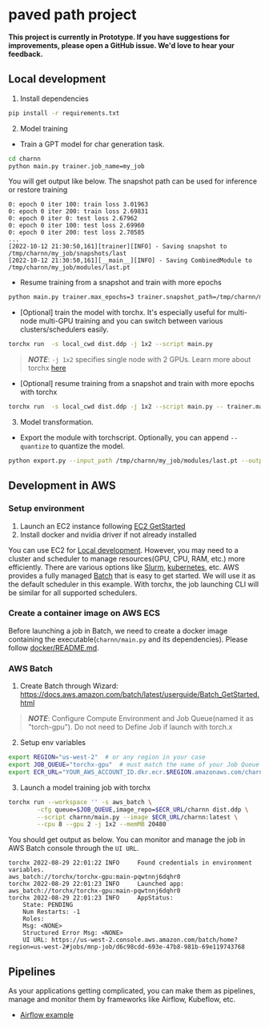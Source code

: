 # paved path project

**This project is currently in Prototype. If you have suggestions for improvements, please open a GitHub issue. We'd love to hear your feedback.**

## Local development
1. Install dependencies
```bash
pip install -r requirements.txt
```

2. Model training
* Train a GPT model for char generation task.
```bash
cd charnn
python main.py trainer.job_name=my_job
```
You will get output like below. The snapshot path can be used for inference or restore training
```
0: epoch 0 iter 100: train loss 3.01963
0: epoch 0 iter 200: train loss 2.69831
0: epoch 0 iter 0: test loss 2.67962
0: epoch 0 iter 100: test loss 2.69960
0: epoch 0 iter 200: test loss 2.70585
...
[2022-10-12 21:30:50,161][trainer][INFO] - Saving snapshot to /tmp/charnn/my_job/snapshots/last
[2022-10-12 21:30:50,161][__main__][INFO] - Saving CombinedModule to /tmp/charnn/my_job/modules/last.pt
```
* Resume training from a snapshot and train with more epochs
```bash
python main.py trainer.max_epochs=3 trainer.snapshot_path=/tmp/charnn/my_job/snapshots/last
```

* [Optional] train the model with torchx. It's especially useful for multi-node multi-GPU training and
you can switch between various clusters/schedulers easily.
```bash
torchx run  -s local_cwd dist.ddp -j 1x2 --script main.py
```
> **_NOTE_**: `-j 1x2` specifies single node with 2 GPUs. Learn more about torchx [here](https://pytorch.org/torchx/latest/)

* [Optional] resume training from a snapshot and train with more epochs with torchx
```bash
torchx run  -s local_cwd dist.ddp -j 1x2 --script main.py -- trainer.max_epochs=3 trainer.snapshot_path=/tmp/charnn/my_job/snapshots/last
```

3. Model transformation.
* Export the module with torchscript. Optionally, you can append `--quantize` to quantize the model.
```bash
python export.py --input_path /tmp/charnn/my_job/modules/last.pt --output_path /tmp/charnn/my_job/modules/export.pt --torchscript
```

## Development in AWS
### Setup environment
1. Launch an EC2 instance following [EC2 GetStarted](https://docs.aws.amazon.com/AWSEC2/latest/UserGuide/EC2_GetStarted.html)
2. Install docker and nvidia driver if not already installed

You can use EC2 for [Local development](#Local-development). However, you may need to a cluster and scheduler to manage resources(GPU, CPU, RAM, etc.) more efficiently. There are various options like [Slurm](https://slurm.schedmd.com/documentation.html), [kubernetes](https://kubernetes.io/), etc. AWS provides a fully managed [Batch](https://aws.amazon.com/batch/) that is easy to get started. We will use it as the default scheduler in this example. With torchx, the job launching CLI will be similar for all supported schedulers.

### Create a container image on AWS ECS
Before launching a job in Batch, we need to create a docker image containing the executable(`charnn/main.py` and its dependencies). Please follow [docker/README.md](https://github.com/facebookresearch/recipes/tree/main/torchrecipes/paved_path/docker).

### AWS Batch
1. Create Batch through Wizard: https://docs.aws.amazon.com/batch/latest/userguide/Batch_GetStarted.html
  > **_NOTE_**: Configure Compute Environment and Job Queue(named it as "torch-gpu"). Do not need to Define Job if launch with torch.x
2. Setup env variables
```bash
export REGION="us-west-2"  # or any region in your case
export JOB_QUEUE="torchx-gpu"  # must match the name of your Job Queue
export ECR_URL="YOUR_AWS_ACCOUNT_ID.dkr.ecr.$REGION.amazonaws.com/charnn"  # defined in docker/README.md
```
3. Launch a model training job with torchx
```bash
torchx run --workspace '' -s aws_batch \
        -cfg queue=$JOB_QUEUE,image_repo=$ECR_URL/charnn dist.ddp \
        --script charnn/main.py --image $ECR_URL/charnn:latest \
        --cpu 8 --gpu 2 -j 1x2 --memMB 20480
```
You should get output as below. You can monitor and manage the job in AWS Batch console through the `UI URL`.
```
torchx 2022-08-29 22:01:22 INFO     Found credentials in environment variables.
aws_batch://torchx/torchx-gpu:main-pqwtnnj6dqhr0
torchx 2022-08-29 22:01:23 INFO     Launched app: aws_batch://torchx/torchx-gpu:main-pqwtnnj6dqhr0
torchx 2022-08-29 22:01:23 INFO     AppStatus:
    State: PENDING
    Num Restarts: -1
    Roles:
    Msg: <NONE>
    Structured Error Msg: <NONE>
    UI URL: https://us-west-2.console.aws.amazon.com/batch/home?region=us-west-2#jobs/mnp-job/d6c98cdd-693e-47b8-981b-69e119743768
```

## Pipelines
As your applications getting complicated, you can make them as pipelines, manage and monitor them by frameworks like Airflow, Kubeflow, etc.
* [Airflow example](https://github.com/facebookresearch/recipes/tree/main/torchrecipes/paved_path/airflow)
